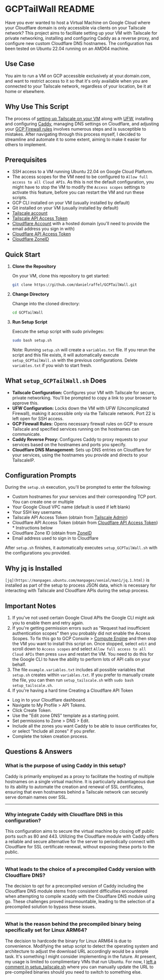 # GCPTailWall README

Have you ever wanted to host a Virtual Machine on Google Cloud where your Cloudflare domain is only accessible via clients on your Tailscale network? This project aims to facilliate setting up your VM with Tailscale for private networking, installing and configuring Caddy as a reverse proxy, and configure new custom Cloudflare DNS hostnames. The configuration has been tested on Ubuntu 22.04 running on an AMD64 machine.

## Use Case
You aim to run a VM on GCP accessible exclusively at your.domain.com, and want to restrict access to it so that it's only available when you are connected to your Tailscale network, regardless of your location, be it at home or elsewhere.

## Why Use This Script
The process of [setting up Tailscale on your VM](https://tailscale.com/kb/1147/cloud-gce) along with [UFW](https://tailscale.com/kb/1077/secure-server-ubuntu-18-04), installing and configuring [Caddy](https://caddyserver.com), managing DNS settings on Cloudflare, and adjusting your [GCP Firewall rules](https://cloud.google.com/firewall/docs/firewalls) involves numerous steps and is susceptible to mistakes. After navigating through this process myself, I decided to streamline and automate it to some extent, aiming to make it easier for others to implement.

## Prerequisites

- SSH access to a VM running Ubuntu 22.04 on Google Cloud Platform.
- The access scopes for the VM need to be configured to `Allow full access to all Cloud APIs`. As this is not the default configuration, you might have to stop the VM to modify the `Access scopes` settings to activate this feature, before you can restart the VM and run these scripts.
- GCP CLI installed on your VM (usually installed by default)
- Git installed on your VM (usually installed by default)
- [Tailscale account](https://tailscale.com)
- [Tailscale API Access Token](https://developers.cloudflare.com/fundamentals/api/get-started/keys/)
- [Cloudflare Account](https://www.cloudflare.com) with a hosted domain (you'll need to provide the email address you sign in with)
- [Cloudflare API Access Token](https://developers.cloudflare.com/fundamentals/api/get-started/create-token/)
- [Cloudflare ZoneID](https://developers.cloudflare.com/fundamentals/setup/find-account-and-zone-ids/)

## Quick Start

1. **Clone the Repository**

   On your VM, clone this repository to get started:

   ```bash
   git clone https://github.com/danielraffel/GCPTailWall.git
   ```

2. **Change Directory**

   Change into the cloned directory:

   ```bash
   cd GCPTailWall
   ```

3. **Run Setup Script**

   Execute the setup script with sudo privileges:

   ```bash
   sudo bash setup.sh
   ```

   Note: Running `setup.sh` will create a `variables.txt` file. If you rerun the script and this file exists, it will automatically execute `setup_GCPTailWall.sh` with the previous configurations. Delete `variables.txt` if you wish to start fresh.

## What `setup_GCPTailWall.sh` Does

- **Tailscale Configuration:** Configures your VM with Tailscale for secure, private networking. You'll be prompted to copy a link to your browser to approve this.
- **UFW Configuration:** Locks down the VM with UFW (Uncomplicated Firewall), making it accessible only via the Tailscale network. Port 22 is left open for SSH access.
- **GCP Firewall Rules:** Opens necessary firewall rules on GCP to ensure Tailscale and specified services running on the hostnames can communicate.
- **Caddy Reverse Proxy:** Configures Caddy to proxy requests to your services based on the hostnames and ports you specify.
- **Cloudflare DNS Management:** Sets up DNS entries on Cloudflare for your services, using the hostnames you provide and directs to your TailscaleIP.

## Configuration Prompts

During the `setup.sh` execution, you'll be prompted to enter the following:

- Custom hostnames for your services and their corresponding TCP port. You can create one or multiple
- Your Google Cloud VPC name (default is used if left blank)
- Your SSH key username.
- Tailscale API Access Token (obtain from [Tailscale Admin](https://login.tailscale.com/admin/authkeys))
- Cloudflare API Access Token (obtain from [Cloudflare API Access Token](https://developers.cloudflare.com/fundamentals/api/get-started/create-token/)) * Instructions below
- Cloudflare Zone ID (obtain from [ZoneID](https://developers.cloudflare.com/fundamentals/setup/find-account-and-zone-ids/)
- Email address used to sign in to Cloudflare

After `setup.sh` finishes, it automatically executes `setup_GCPTailWall.sh` with the configurations you provided.

## Why jq is Installed

`[jq](https://manpages.ubuntu.com/manpages/xenial/man1/jq.1.html)` is installed as part of the setup to process JSON data, which is necessary for interacting with Tailscale and Cloudflare APIs during the setup process.

## Important Notes
1. If you've not used certain Google Cloud APIs the Google CLI might ask you to enable them and retry again.
2. If you're getting permission errors such as "Request had insufficient authentication scopes" then you probably did not enable the Access Scopes. To fix this go to GCP Console > [Compute Engine](https://console.cloud.google.com/compute/) and then stop the VM you want to install this script on. Once stopped, select `edit` and scroll down to `Access scopes` and select `Allow full access to all Cloud APIs` then press `save` and restart the VM. You need to do this for the Google CLI to have the ability to perform lots of API calls on your behalf.
3. The file `example.variables.txt` includes all possible variables that `setup.sh` creates within `variables.txt`. If you prefer to manually create the file, you can then run `setup_tailscale.sh` with `sudo bash setup_tailscale.sh`.
4. If you're having a hard time Creating a Cloudflare API Token
* Log in to your Cloudflare dashboard.
* Navigate to My Profile > API Tokens.
* Click Create Token.
* Use the "Edit zone DNS" template as a starting point.
* Set permissions to Zone > DNS > Edit.
* Include all the zones you want Caddy to be able to issue certificates for, or select "Include all zones" if you prefer.
* Complete the token creation process.

## Questions & Answers

### What is the purpose of using Caddy in this setup?
Caddy is primarily employed as a proxy to facilitate the hosting of multiple hostnames on a single virtual machine. It is particularly advantageous due to its ability to automate the creation and renewal of SSL certificates, ensuring that even hostnames behind a Tailscale network can securely serve domain names over SSL.

---

### Why integrate Caddy with Cloudflare DNS in this configuration?
This configuration aims to secure the virtual machine by closing off public ports such as 80 and 443. Utilizing the Cloudflare module with Caddy offers a reliable and secure alternative for the server to periodically connect with Cloudflare for SSL certificate renewal, without exposing these ports to the public.

---

### What leads to the choice of a precompiled Caddy version with Cloudflare DNS?
The decision to opt for a precompiled version of Caddy including the Cloudflare DNS module stems from consistent difficulties encountered when attempting to compile xcaddy with the Cloudflare DNS module using go. These challenges proved insurmountable, leading to the selection of a precompiled solution to bypass these issues.

---

### What is the reason behind the precompiled binary being specifically set for Linux ARM64?
The decision to hardcode the binary for Linux ARM64 is due to convenience. Modifying the setup script to detect the operating system and architecture to adjust the download URL accordingly would be a simple task. It's something I might consider implementing in the future. At present, my usage is limited to complimentary VMs that run Ubuntu. For now, I [left a comment in setup_tailscale.sh](https://github.com/danielraffel/GCPTailWall/blob/66002f2f8f7c8ac8d97fd9b9f9ebb8dcfaa6f9c3/setup_tailscale.sh#L34) where you can manually update the URL to pre-compiled binaries should you need to switch to something else.

